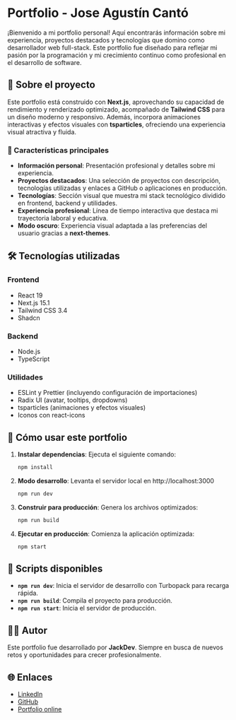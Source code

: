 # Portfolio - Jose Agustín Cantó

¡Bienvenido a mi portfolio personal! Aquí encontrarás información sobre mi experiencia, proyectos destacados y tecnologías que domino como desarrollador web full-stack. Este portfolio fue diseñado para reflejar mi pasión por la programación y mi crecimiento continuo como profesional en el desarrollo de software.

## 🚀 Sobre el proyecto
Este portfolio está construido con **Next.js**, aprovechando su capacidad de rendimiento y renderizado optimizado, acompañado de **Tailwind CSS** para un diseño moderno y responsivo. Además, incorpora animaciones interactivas y efectos visuales con **tsparticles**, ofreciendo una experiencia visual atractiva y fluida.

### 🌟 Características principales
- **Información personal**: Presentación profesional y detalles sobre mi experiencia.
- **Proyectos destacados**: Una selección de proyectos con descripción, tecnologías utilizadas y enlaces a GitHub o aplicaciones en producción.
- **Tecnologías**: Sección visual que muestra mi stack tecnológico dividido en frontend, backend y utilidades.
- **Experiencia profesional**: Línea de tiempo interactiva que destaca mi trayectoria laboral y educativa.
- **Modo oscuro**: Experiencia visual adaptada a las preferencias del usuario gracias a **next-themes**.

## 🛠️ Tecnologías utilizadas
### **Frontend**
- React 19
- Next.js 15.1
- Tailwind CSS 3.4
- Shadcn


### **Backend**
- Node.js
- TypeScript

### **Utilidades**
- ESLint y Prettier (incluyendo configuración de importaciones)
- Radix UI (avatar, tooltips, dropdowns)
- tsparticles (animaciones y efectos visuales)
- Iconos con react-icons

## 🚧 Cómo usar este portfolio
1. **Instalar dependencias**: Ejecuta el siguiente comando:
   ```bash
   npm install
   ```
2. **Modo desarrollo**: Levanta el servidor local en http://localhost:3000
   ```bash
   npm run dev
   ```
3. **Construir para producción**: Genera los archivos optimizados:
   ```bash
   npm run build
   ```
4. **Ejecutar en producción**: Comienza la aplicación optimizada:
   ```bash
   npm start
   ```

## 📄 Scripts disponibles
- **`npm run dev`**: Inicia el servidor de desarrollo con Turbopack para recarga rápida.
- **`npm run build`**: Compila el proyecto para producción.
- **`npm run start`**: Inicia el servidor de producción.

## 🧑‍💻 Autor
Este portfolio fue desarrollado por **JackDev**. Siempre en busca de nuevos retos y oportunidades para crecer profesionalmente.

## 🌐 Enlaces
- [LinkedIn](https://www.linkedin.com/in/joseaclopez/)
- [GitHub](https://github.com/JackDev21)
- [Portfolio online](https://josecantoportfolio.vercel.app/)
